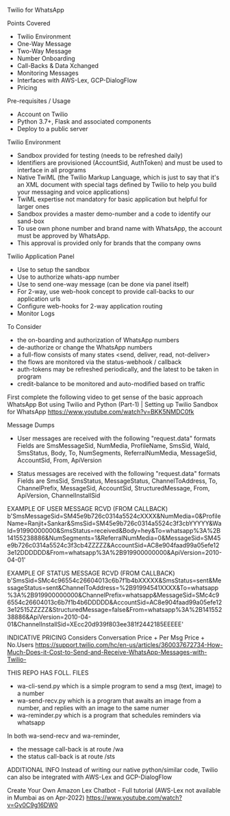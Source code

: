 Twilio for WhatsApp

Points Covered
- Twilio Environment
- One-Way Message
- Two-Way Message
- Number Onboarding
- Call-Backs & Data Xchanged
- Monitoring Messages
- Interfaces with AWS-Lex, GCP-DialogFlow
- Pricing

Pre-requisites / Usage
- Account on Twilio
- Python 3.7+, Flask and associated components
- Deploy to a public server

Twilio Environment
- Sandbox provided for testing (needs to be refreshed daily)
- Identifiers are provisioned (AccountSid, AuthToken) and must be used to interface in all programs
- Native TwiML (the Twilio Markup Language, which is just to say that it's an XML document with special tags defined by Twilio to help you build 
your messaging and voice applications)
- TwiML expertise not mandatory for basic application but helpful for larger ones
- Sandbox provides a master demo-number and a code to identify our sand-box
- To use own phone number and brand name with WhatsApp, the account must be approved by WhatsApp. 
- This approval is provided only for brands that the company owns

Twilio Application Panel
- Use to setup the sandbox
- Use to authorize whats-app number
- Use to send one-way message (can be done via panel itself)
- For 2-way, use web-hook concept to provide call-backs to our application urls
- Configure web-hooks for 2-way application routing
- Monitor Logs

To Consider
- the on-boarding and authorization of WhatsApp numbers
- de-authorize or change the WhatsApp numbers
- a full-flow consists of many states <send, deliver, read, not-deliver>
- the flows are monitored via the status-webhook / callback
- auth-tokens may be refreshed periodically, and the latest to be taken in program
- credit-balance to be monitored and auto-modified based on traffic

First complete the following video to get sense of the basic approach
WhatsApp Bot using Twilio and Python (Part-1) | Setting up Twilio Sandbox for WhatsApp
<https://www.youtube.com/watch?v=BKK5NMDC0fk>

Message Dumps
- User messages are received with the following "request.data" formats
    Fields are SmsMessageSid, NumMedia, ProfileName, SmsSid, WaId, SmsStatus, Body, To, NumSegments, ReferralNumMedia, MessageSid, AccountSid, From, ApiVersion

- Status messages are received with the following "request.data" formats
    Fields are SmsSid, SmsStatus, MessageStatus, ChannelToAddress, To, ChannelPrefix, MessageSid, AccountSid, StructuredMessage, From, ApiVersion, ChannelInstallSid

EXAMPLE OF USER MESSAGE RCVD (FROM CALLBACK)
b'SmsMessageSid=SM45e9b726c0314a5524cXXXX&NumMedia=0&ProfileName=Ranjit+Sankar&SmsSid=SM45e9b726c0314a5524c3f3cbYYYYY&WaId=91990000000&SmsStatus=received&Body=hey&To=whatsapp%3A%2B14155238886&NumSegments=1&ReferralNumMedia=0&MessageSid=SM45e9b726c0314a5524c3f3cb4ZZZZZ&AccountSid=AC8e904faad99a05efe123e12DDDDDD&From=whatsapp%3A%2B919900000000&ApiVersion=2010-04-01'

EXAMPLE OF STATUS MESSAGE RCVD (FROM CALLBACK)
b'SmsSid=SMc4c96554c26604013c6b7f1b4bXXXXX&SmsStatus=sent&MessageStatus=sent&ChannelToAddress=%2B91994541XXXX&To=whatsapp%3A%2B919900000000&ChannelPrefix=whatsapp&MessageSid=SMc4c96554c26604013c6b7f1b4b6DDDDD&AccountSid=AC8e904faad99a05efe123e12515ZZZZZ&StructuredMessage=false&From=whatsapp%3A%2B14155238886&ApiVersion=2010-04-01&ChannelInstallSid=XEcc20d939f803ee381f2442185EEEEE'

INDICATIVE PRICING
Considers Conversation Price + Per Msg Price + No.Users
https://support.twilio.com/hc/en-us/articles/360037672734-How-Much-Does-it-Cost-to-Send-and-Receive-WhatsApp-Messages-with-Twilio-


THIS REPO HAS FOLL. FILES
- wa-cli-send.py which is a simple program to send a msg (text, image) to a number
- wa-send-recv.py which is a program that awaits an image from a number, and replies with an image to the same numer
- wa-reminder.py which is a program that schedules reminders via whatsapp

In both wa-send-recv and wa-reminder,
- the message call-back is at route /wa
- the status call-back is at route /sts

ADDITIONAL INFO
Instead of writing our native python/similar code, Twilio can also be integrated with AWS-Lex and GCP-DialogFlow

Create Your Own Amazon Lex Chatbot - Full tutorial (AWS-Lex not available in Mumbai as on Apr-2022)
<https://www.youtube.com/watch?v=Gy0C9g16DW0>
